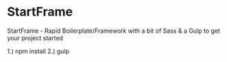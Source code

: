 # StartFrame
StartFrame - Rapid Boilerplate/Framework with a bit of Sass &amp; a Gulp to get your project started

1.) npm install 
2.) gulp